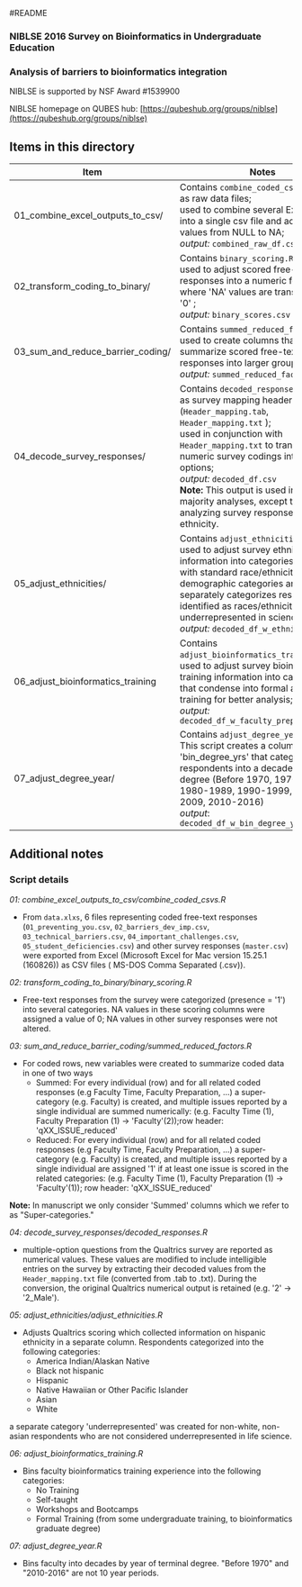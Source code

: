 #README

### NIBLSE 2016 Survey on Bioinformatics in Undergraduate Education
### Analysis of barriers to bioinformatics integration

NIBLSE is supported by NSF Award #1539900

NIBLSE homepage on QUBES hub: [https://qubeshub.org/groups/niblse](https://qubeshub.org/groups/niblse)

## Items in this directory

|Item|Notes|
|----|-----|
|01_combine_excel_outputs_to_csv/|Contains `combine_coded_csvs.R` as well as raw data files; <br>used to combine several Excel sheets into a single csv file and adjust missing values from NULL to NA; <br>*output:* `combined_raw_df.csv`|
|02_transform_coding_to_binary/|Contains `binary_scoring.R`; <br>used to adjust scored free-text responses into a numeric format where 'NA' values are transformed to '0' ; <br>*output:* `binary_scores.csv`|
|03_sum_and_reduce_barrier_coding/|Contains `summed_reduced_factors.R`; <br>used to create columns that summarize scored free-text responses into larger grouping; <br>*output:* `summed_reduced_factors.csv`|
|04_decode_survey_responses/|Contains `decoded_responses.R`as well as survey mapping header files (`Header_mapping.tab`, `Header_mapping.txt` ); <br>used in conjunction with `Header_mapping.txt` to transform numeric survey codings into readable options; <br>*output:* `decoded_df.csv` <br>**Note:** This output is used in the majority analyses, except those analyzing survey responses by ethnicity.|
|05_adjust_ethnicities/|Contains `adjust_ethnicities.R`; <br>used to adjust survey ethnicity information into categories that match with standard race/ethnicity demographic categories and also separately categorizes respondents identified as races/ethnicities underrepresented in science; <br>*output:* `decoded_df_w_ethnicity.csv`|
|06_adjust_bioinformatics_training|Contains `adjust_bioinformatics_training.R`; <br>used to adjust survey bioinformatics training information into categories that condense into formal and informal training for better analysis; <br>*output:* `decoded_df_w_faculty_preperation.csv`
|07_adjust_degree_year/|Contains `adjust_degree_year.R`;<br> This script creates a column 'bin_degree_yrs' that categorizes respondents into a decade of their degree (Before 1970, 1970-1979, 1980-1989, 1990-1999, 2000-2009, 2010-2016)<br> *output*: ` 	decoded_df_w_bin_degree_years.csv`|

## Additional notes

### Script details

*01: combine_excel_outputs_to_csv/combine_coded_csvs.R*

- From `data.xlxs`, 6 files representing coded free-text responses   
(`01_preventing_you.csv`, `02_barriers_dev_imp.csv`, `03_technical_barriers.csv`, `04_important_challenges.csv`, `05_student_deficiencies.csv`) and other survey responses (`master.csv`) were exported from Excel (Microsoft Excel for Mac version 15.25.1 (160826)) as CSV files ( MS-DOS Comma Separated (.csv)). 

*02: transform_coding_to_binary/binary_scoring.R*
- Free-text responses from the survey were categorized (presence = '1') into several categories. NA values in these scoring columns were assigned a value of 0; NA values in other survey responses were not altered. 

*03: sum_and_reduce_barrier_coding/summed_reduced_factors.R*

- For coded rows, new variables were created to summarize coded data in one of two ways
    - Summed: For every individual (row) and for all related coded responses (e.g Faculty Time, Faculty Preparation, ...) a super-category (e.g. Faculty) is created, and multiple issues reported by a single individual are summed numerically: (e.g. Faculty Time (1), Faculty Preparation (1) -> 'Faculty'(2));row header: 'qXX_ISSUE_reduced'
    - Reduced: For every individual (row) and for all related coded responses (e.g Faculty Time, Faculty Preparation, ...) a super-category (e.g. Faculty) is created, and multiple issues reported by a single individual are assigned '1' if at least one issue is scored in the related categories: (e.g. Faculty Time (1), Faculty Preparation (1) -> 'Faculty'(1)); row header: 'qXX_ISSUE_reduced'

**Note:** In manuscript we only consider 'Summed' columns which we refer to as "Super-categories."

*04: decode_survey_responses/decoded_responses.R*
- multiple-option questions from the Qualtrics survey are reported as numerical values. These values are modified to include intelligible entries on the survey by extracting their decoded values from the `Header_mapping.txt` file (converted from .tab to .txt). During the conversion, the original Qualtrics numerical output is retained (e.g. '2' -> '2_Male'). 

*05: adjust_ethnicities/adjust_ethnicities.R*
- Adjusts Qualtrics scoring which collected information on hispanic ethnicity in a separate column. Respondents categorized into the following categories:
    - America Indian/Alaskan Native
    - Black not hispanic
    - Hispanic
    - Native Hawaiian or Other Pacific Islander
    - Asian
    - White

a separate category 'underrepresented' was created for non-white, non-asian respondents who are not considered underrepresented in life science.  

*06: adjust_bioinformatics_training.R*
- Bins faculty bioinformatics training experience into the following categories:
    - No Training
    - Self-taught
    - Workshops and Bootcamps
    - Formal Training (from some undergraduate training, to bioinformatics graduate degree)


*07: adjust_degree_year.R*

- Bins faculty into decades by year of terminal degree. "Before 1970" and "2010-2016" are not 10 year periods. 

